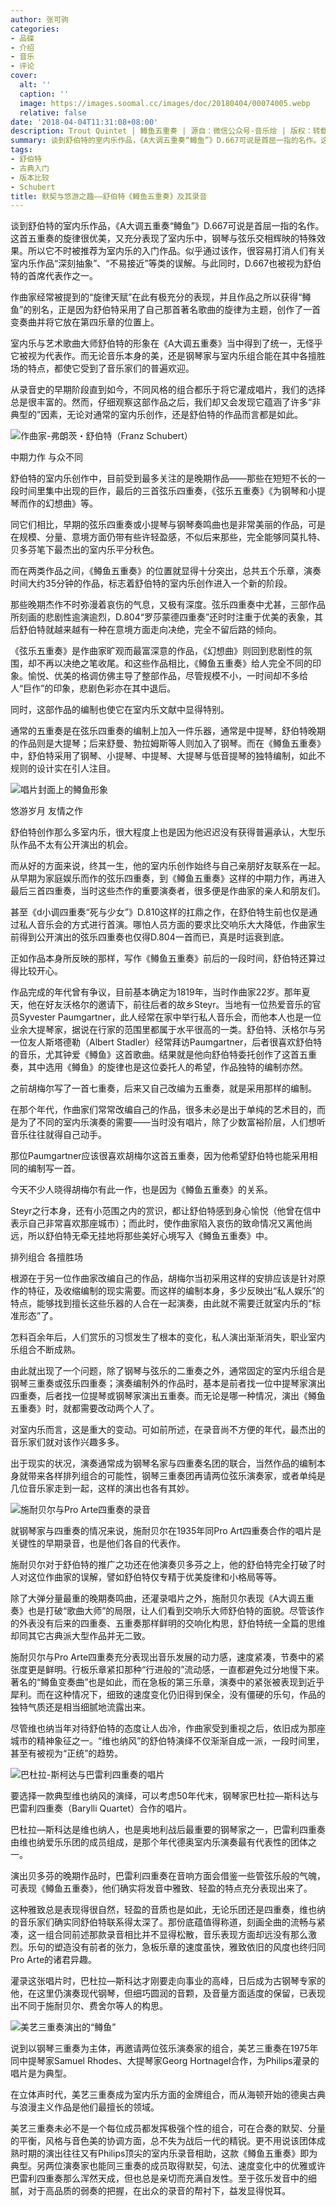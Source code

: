 ```yaml
---
author: 张可驹
categories:
- 品碟
- 介绍
- 音乐
- 评论
cover:
  alt: ''
  caption: ''
  image: https://images.soomal.cc/images/doc/20180404/00074005.webp
  relative: false
date: '2018-04-04T11:31:08+08:00'
description: Trout Quintet | 鳟鱼五重奏 | 源自：微信公众号-音乐烩 | 版权：转载 |  平均/总评分：10.00/70
summary: 谈到舒伯特的室内乐作品，《A大调五重奏“鳟鱼”》D.667可说是首屈一指的名作。这首五重奏的旋律很优美，又充分表现了室内乐中，钢琴与弦乐交相辉映的特殊效果。所以它不时被推荐为室内乐的入门作品。似乎通过该作，很容易打消人们有关室内乐作品“深刻抽象”、“不易接近”等类的误解……
tags:
- 舒伯特
- 古典入门
- 版本比较
- Schubert
title: 默契与悠游之趣――舒伯特《鳟鱼五重奏》及其录音
---
```


谈到舒伯特的室内乐作品，《A大调五重奏“鳟鱼”》D.667可说是首屈一指的名作。这首五重奏的旋律很优美，又充分表现了室内乐中，钢琴与弦乐交相辉映的特殊效果。所以它不时被推荐为室内乐的入门作品。似乎通过该作，很容易打消人们有关室内乐作品“深刻抽象”、“不易接近”等类的误解。与此同时，D.667也被视为舒伯特的首席代表作之一。

作曲家经常被提到的“旋律天赋”在此有极充分的表现，并且作品之所以获得“鳟鱼”的别名，正是因为舒伯特采用了自己那首著名歌曲的旋律为主题，创作了一首变奏曲并将它放在第四乐章的位置上。

室内乐与艺术歌曲大师舒伯特的形象在《A大调五重奏》当中得到了统一，无怪乎它被视为代表作。而无论音乐本身的美，还是钢琴家与室内乐组合能在其中各擅胜场的特点，都使它受到了音乐家们的普遍欢迎。

从录音史的早期阶段直到如今，不同风格的组合都乐于将它灌成唱片，我们的选择总是很丰富的。然而，仔细观察这部作品之后，我们却又会发现它蕴涵了许多“非典型的”因素，无论对通常的室内乐创作，还是舒伯特的作品而言都是如此。

![作曲家-弗朗茨・舒伯特（Franz Schubert）](https://images.soomal.cc/images/doc/20180208/00073359.webp)





中期力作 与众不同

舒伯特的室内乐创作中，目前受到最多关注的是晚期作品――那些在短短不长的一段时间里集中出现的巨作，最后的三首弦乐四重奏，《弦乐五重奏》《为钢琴和小提琴而作的幻想曲》等。

同它们相比，早期的弦乐四重奏或小提琴与钢琴奏鸣曲也是非常美丽的作品，可是在规模、分量、意境方面仍带有些许轻盈感，不似后来那些，完全能够同莫扎特、贝多芬笔下最杰出的室内乐平分秋色。

而在两类作品之间，《鳟鱼五重奏》的位置就显得十分突出，总共五个乐章，演奏时间大约35分钟的作品，标志着舒伯特的室内乐创作进入一个新的阶段。

那些晚期杰作不时弥漫着哀伤的气息，又极有深度。弦乐四重奏中尤甚，三部作品所刻画的悲剧性逾演逾烈，D.804“罗莎蒙德四重奏”还时时注重于优美的表象，其后舒伯特就越来越有一种在意境方面走向决绝，完全不留后路的倾向。

《弦乐五重奏》是作曲家旷观而最富深意的作品，《幻想曲》则回到悲剧性的氛围，却不再以决绝之笔收尾。和这些作品相比，《鳟鱼五重奏》给人完全不同的印象。愉悦、优美的格调仿佛主导了整部作品，尽管规模不小，一时间却不多给人“巨作”的印象，悲剧色彩亦在其中退后。

同时，这部作品的编制也使它在室内乐文献中显得特别。

通常的五重奏是在弦乐四重奏的编制上加入一件乐器，通常是中提琴，舒伯特晚期的作品则是大提琴；后来舒曼、勃拉姆斯等人则加入了钢琴。而在《鳟鱼五重奏》中，舒伯特采用了钢琴、小提琴、中提琴、大提琴与低音提琴的独特编制，如此不规则的设计实在引人注目。

![唱片封面上的鳟鱼形象](https://images.soomal.cc/images/doc/20180404/00074005.webp)





悠游岁月 友情之作

舒伯特创作那么多室内乐，很大程度上也是因为他迟迟没有获得普遍承认，大型乐队作品不太有公开演出的机会。

而从好的方面来说，终其一生，他的室内乐创作始终与自己亲朋好友联系在一起。从早期为家庭娱乐而作的弦乐四重奏，到《鳟鱼五重奏》这样的中期力作，再进入最后三首四重奏，当时这些杰作的重要演奏者，很多便是作曲家的亲人和朋友们。

甚至《d小调四重奏“死与少女”》D.810这样的扛鼎之作，在舒伯特生前也仅是通过私人音乐会的方式进行首演。哪怕人员方面的要求比交响乐大大降低，作曲家生前得到公开演出的弦乐四重奏也仅得D.804一首而已，真是时运衰到底。

正如作品本身所反映的那样，写作《鳟鱼五重奏》前后的一段时间，舒伯特还算过得比较开心。

作品完成的年代曾有争议，目前基本确定为1819年，当时作曲家22岁。那年夏天，他在好友沃格尔的邀请下，前往后者的故乡Steyr。当地有一位热爱音乐的官员Syvester Paumgartner，此人经常在家中举行私人音乐会，而他本人也是一位业余大提琴家，据说在行家的范围里都属于水平很高的一类。舒伯特、沃格尔与另一位友人斯塔德勒（Albert Stadler）经常拜访Paumgartner，后者很喜欢舒伯特的音乐，尤其钟爱《鳟鱼》这首歌曲。结果就是他向舒伯特委托创作了这首五重奏，其中选用《鳟鱼》的旋律也是这位委托人的希望，作品独特的编制亦然。

之前胡梅尔写了一首七重奏，后来又自己改编为五重奏，就是采用那样的编制。

在那个年代，作曲家们常常改编自己的作品，很多未必是出于单纯的艺术目的，而是为了不同的室内乐演奏的需要――当时没有唱片，除了少数富裕阶层，人们想听音乐往往就得自己动手。

那位Paumgartner应该很喜欢胡梅尔这首五重奏，因为他希望舒伯特也能采用相同的编制写一首。

今天不少人晓得胡梅尔有此一作，也是因为《鳟鱼五重奏》的关系。

Steyr之行本身，还有小范围之内的赏识，都让舒伯特感到身心愉悦（他曾在信中表示自己非常喜欢那座城市）；而此时，使作曲家陷入哀伤的致命情况又离他尚远，所以舒伯特无牵无挂地将那些美好心境写入《鳟鱼五重奏》中。

排列组合 各擅胜场

根源在于另一位作曲家改编自己的作品，胡梅尔当初采用这样的安排应该是针对原作的特征，及收缩编制的现实需要。而这样的编制本身，多少反映出“私人娱乐”的特点，能够找到擅长这些乐器的人合在一起演奏，由此就不需要迁就室内乐的“标准形态”了。

怎料百余年后，人们赏乐的习惯发生了根本的变化，私人演出渐渐消失，职业室内乐组合不断成熟。

由此就出现了一个问题，除了钢琴与弦乐的二重奏之外，通常固定的室内乐组合是钢琴三重奏或弦乐四重奏；演奏编制外的作品时，基本是前者找一位中提琴家演出四重奏，后者找一位提琴或钢琴家演出五重奏。而无论是哪一种情况，演出《鳟鱼五重奏》时，就都需要改动两个人了。

对室内乐而言，这是重大的变动。可如前所述，在录音尚不方便的年代，最杰出的音乐家们就对该作兴趣多多。

出于现实的状况，演奏通常成为钢琴名家与四重奏名团的联合，当然作品的编制本身就带来各样排列组合的可能性，钢琴三重奏团再请两位弦乐演奏家，或者单纯是几位音乐家走到一起，这样的演出也各有其妙。

![施耐贝尔与Pro Arte四重奏的录音](https://images.soomal.cc/images/doc/20180404/00074002_01.webp)





就钢琴家与四重奏的情况来说，施耐贝尔在1935年同Pro Art四重奏合作的唱片是关键性的早期录音，也是他们各自的代表作。

施耐贝尔对于舒伯特的推广之功还在他演奏贝多芬之上，他的舒伯特完全打破了时人对这位作曲家的误解，譬如舒伯特仅专精于优美旋律和小格局等等。

除了大弹分量最重的晚期奏鸣曲，还灌录唱片之外，施耐贝尔表现《A大调五重奏》也是打破“歌曲大师”的局限，让人们看到交响乐大师舒伯特的面貌。尽管该作的外表没有后来的四重奏、五重奏那样鲜明的交响化构思，舒伯特统一全篇的思维却同其它古典派大型作品并无二致。

施耐贝尔与Pro Arte四重奏充分表现出音乐发展的动力感，速度紧凑，节奏中的紧张度更是鲜明。行板乐章紧扣那种“行进般的”流动感，一直都避免过分地慢下来。著名的“鳟鱼变奏曲”也是如此，而在急板的第三乐章，演奏中的紧张被表现到近乎犀利。而在这种情况下，细致的速度变化仍旧得到保全，没有僵硬的乐句，作品的独特气质还是相当细腻地流露出来。

尽管维也纳当年对待舒伯特的态度让人齿冷，作曲家受到重视之后，依旧成为那座城市的精神象征之一。“维也纳风”的舒伯特演绎不仅渐渐自成一派，一段时间里，甚至有被视为“正统”的趋势。

![巴杜拉-斯柯达与巴雷利四重奏的唱片](https://images.soomal.cc/images/doc/20180404/00074003_01.webp)





要选择一款典型维也纳风的演绎，可以考虑50年代末，钢琴家巴杜拉―斯科达与巴雷利四重奏（Barylli Quartet）合作的唱片。

巴杜拉―斯科达是维也纳人，也是奥地利战后最重要的钢琴家之一，巴雷利四重奏由维也纳爱乐乐团的成员组成，是那个年代德奥室内乐演奏最有代表性的团体之一。

演出贝多芬的晚期作品时，巴雷利四重奏在音响方面会借鉴一些管弦乐般的气魄，可表现《鳟鱼五重奏》，他们确实将发音中雅致、轻盈的特点充分表现出来了。

这种雅致总是表现得很自然，轻盈的音质也是如此，无论乐团还是四重奏，维也纳的音乐家们确实同舒伯特联系得太深了。那份底蕴值得称道，刻画全曲的流畅与紧凑，这一组合同前述那款录音相比并不显得松散，音乐表现方面却远没有那么激烈。乐句的塑造没有前者的张力，急板乐章的速度虽快，雅致依旧的风度也终归同Pro Arte的诸君异趣。

灌录这张唱片时，巴杜拉―斯科达才刚要走向事业的高峰，日后成为古钢琴专家的他，在这里仍演奏现代钢琴，但细巧圆润的音颗，及音量方面适度的保留，已表现出不同于施耐贝尔、费舍尔等人的构思。

![美艺三重奏演出的“鳟鱼”](https://images.soomal.cc/images/doc/20180404/00074004_01.webp)





说到以钢琴三重奏为主体，再邀请两位弦乐演奏家的组合，美艺三重奏在1975年同中提琴家Samuel Rhodes、大提琴家Georg Hortnagel合作，为Philips灌录的唱片是为典型。

在立体声时代，美艺三重奏成为室内乐方面的金牌组合，而从海顿开始的德奥古典与浪漫主义作品是他们最擅长的领域。

美艺三重奏未必不是一个每位成员都发挥极强个性的组合，可在合奏的默契、分量的平衡，风格与音色美的协调方面，总不失为战后一代的精锐。更不用说该团体成熟时期的演出往往又有Philips顶尖的室内乐录音相助，这款《鳟鱼五重奏》即为典型。另两位演奏家也能同三重奏的成员取得默契，句法、速度变化中的优雅或许巴雷利四重奏那么浑然天成，但也总是亲切而充满自发性。至于弦乐发音中的细腻，对于高品质的弱奏的把握，在出众的录音的帮衬下，益发显得悦耳。